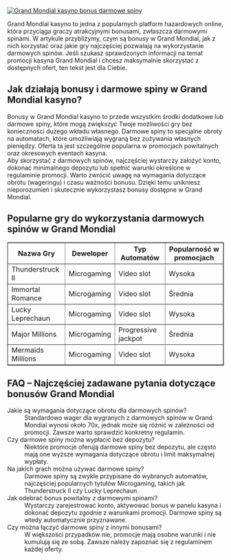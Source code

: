[![Grand Mondial kasyno bonus darmowe spiny](https://123-caf.pages.dev/gitsignup.png)](https://vrmoo.ru/Bt82HjjY)

<div>Grand Mondial kasyno to jedna z popularnych platform hazardowych online, która przyciąga graczy atrakcyjnymi bonusami, zwłaszcza darmowymi spinami. W artykule przybliżymy, czym są bonusy w Grand Mondial, jak z nich korzystać oraz jakie gry najczęściej pozwalają na wykorzystanie darmowych spinów. Jeśli szukasz sprawdzonych informacji na temat promocji kasyna Grand Mondial i chcesz maksymalnie skorzystać z dostępnych ofert, ten tekst jest dla Ciebie.</div>  <h2>Jak działają bonusy i darmowe spiny w Grand Mondial kasyno?</h2> <div>Bonusy w Grand Mondial kasyno to przede wszystkim środki dodatkowe lub darmowe spiny, które mogą zwiększyć Twoje możliwości gry bez konieczności dużego wkładu własnego. Darmowe spiny to specjalne obroty na automatach, które umożliwiają wygraną bez zużywania własnych pieniędzy. Oferta ta jest szczególnie popularna w promocjach powitalnych oraz okresowych eventach kasyna.</div> <div>Aby skorzystać z darmowych spinów, najczęściej wystarczy założyć konto, dokonać minimalnego depozytu lub spełnić warunki określone w regulaminie promocji. Warto zwrócić uwagę na wymagania dotyczące obrotu (wageringu) i czasu ważności bonusu. Dzięki temu unikniesz nieporozumień i skutecznie wykorzystasz bonusy dostępne w Grand Mondial.</div>  <h2>Popularne gry do wykorzystania darmowych spinów w Grand Mondial</h2> <table border="1" cellspacing="0" cellpadding="5" style="border-collapse: collapse; width: 100%;">   <thead>     <tr>       <th>Nazwa Gry</th>       <th>Deweloper</th>       <th>Typ Automatów</th>       <th>Popularność w promocjach</th>     </tr>   </thead>   <tbody>     <tr>       <td>Thunderstruck II</td>       <td>Microgaming</td>       <td>Video slot</td>       <td>Wysoka</td>     </tr>     <tr>       <td>Immortal Romance</td>       <td>Microgaming</td>       <td>Video slot</td>       <td>Średnia</td>     </tr>     <tr>       <td>Lucky Leprechaun</td>       <td>Microgaming</td>       <td>Video slot</td>       <td>Wysoka</td>     </tr>     <tr>       <td>Major Millions</td>       <td>Microgaming</td>       <td>Progressive jackpot</td>       <td>Średnia</td>     </tr>     <tr>       <td>Mermaids Millions</td>       <td>Microgaming</td>       <td>Video slot</td>       <td>Wysoka</td>     </tr>   </tbody> </table>  <h2>FAQ – Najczęściej zadawane pytania dotyczące bonusów Grand Mondial</h2> <dl>   <dt>Jakie są wymagania dotyczące obrotu dla darmowych spinów?</dt>   <dd>Standardowo wager dla wygranych z darmowych spinów w Grand Mondial wynosi około 70x, jednak może się różnić w zależności od promocji. Zawsze warto sprawdzić konkretny regulamin.</dd>    <dt>Czy darmowe spiny można wypłacić bez depozytu?</dt>   <dd>Niektóre promocje oferują darmowe spiny bez depozytu, ale często mają one wyższe wymagania dotyczące obrotu i limit maksymalnej wypłaty.</dd>    <dt>Na jakich grach można używać darmowe spiny?</dt>   <dd>Darmowe spiny są zwykle przypisane do wybranych automatów, najczęściej popularnych tytułów Microgaming, takich jak Thunderstruck II czy Lucky Leprechaun.</dd>    <dt>Jak odebrać bonus powitalny z darmowymi spinami?</dt>   <dd>Wystarczy zarejestrować konto, aktywować bonus w panelu kasyna i dokonać depozytu zgodnie z warunkami promocji. Darmowe spiny są wtedy automatycznie przyznawane.</dd>    <dt>Czy można łączyć darmowe spiny z innymi bonusami?</dt>   <dd>W większości przypadków nie, promocje mają osobne warunki i nie kumulują się ze sobą. Zawsze należy zapoznać się z regulaminem każdej oferty.</dd> </dl>
